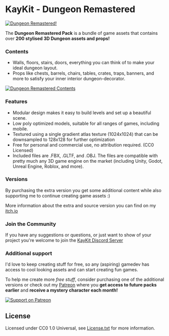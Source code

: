 # KayKit - Dungeon Remastered

[![Dungeon Remastered!](https://img.itch.zone/aW1nLzExNjQzMTQ2LnBuZw==/original/VSmSPQ.png)](https://kaylousberg.itch.io/kaykit-dungeon-remastered)

The **Dungeon Remastered Pack** is a bundle of game assets that contains over **200 stylised 3D Dungeon assets and props!**

### Contents

- Walls, floors, stairs, doors, everything you can think of to make your ideal dungeon layout.
- Props like chests, barrels, chairs, tables, crates, traps, banners, and more to satisfy your inner interior dungeon-decorator.

[![Dungeon Remastered Contents](https://img.itch.zone/aW1hZ2UvMTkxNTc0OC8xMTU5MDg2Ny5wbmc=/original/MZkrCb.png)](https://kaylousberg.itch.io/kaykit-dungeon-remastered)

### Features
- Modular design makes it easy to build levels and set up a beautiful scene.
- Low poly optimized models, suitable for all ranges of games, including mobile.
- Textured using a single gradient atlas texture (1024x1024) that can be downsampled to 128x128 for further optimization
- Free for personal and commercial use, no attribution required. (CC0 Licensed)
- Included files are .FBX, .GLTF, and .OBJ. The files are compatible with pretty much any 3D game engine on the market (including Unity, Godot, Unreal Engine, Roblox, and more).

### Versions

By purchasing the extra version you get some additional content while also supporting me to continue creating game assets :)

More information about the extra and source version you can find on my [itch.io](https://kaylousberg.itch.io/kaykit-dungeon-remastered)

### Join the Community

If you have any suggestions or questions, or just want to show of your project you're welcome to join the [KayKit Discord Server](https://discord.gg/JC7HGnnUqH) 

### Additional support 

I'd love to keep creating stuff for free, so any (aspiring) gamedev has access to cool looking assets and can start creating fun games.

To help me create more *free stuff*, consider purchasing one of the additional versions or check out my [Patreon](https://www.patreon.com/kaylousberg/posts) where you **get access to future packs earlier** and **receive a mystery character each month!**

[![Support on Patreon](https://img.itch.zone/aW1nLzQ2MjcxNTQucG5n/original/%2FQqPaX.png)](https://www.patreon.com/kaylousberg/posts)

## License

Licensed under CC0 1.0 Universal, see [License.txt](License.txt) for more information.